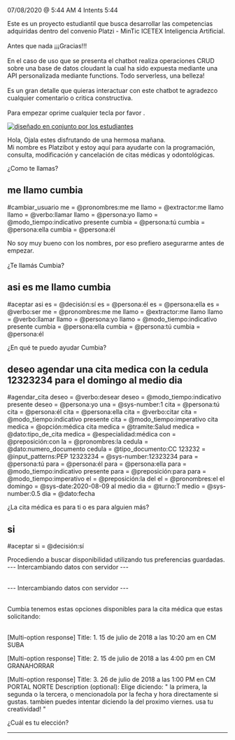 


07/08/2020 @
5:44
AM
4
Intents
5:44
 
Este es un proyecto estudiantil que busca desarrollar las competencias adquiridas dentro del convenio Platzi - MinTic ICETEX Inteligencia Artificial. </br> </br> Antes que nada ¡¡¡Gracias!!! </br> </br> En el caso de uso que se presenta el chatbot realiza operaciones CRUD sobre una base de datos cloudant la cual ha sido expuesta mediante una API personalizada mediante functions. Todo serverless, una belleza!</br> </br> Es un gran detalle que quieras interactuar con este chatbot te agradezco cualquier comentario o critica constructiva. </br> </br> Para empezar oprime cualquier tecla por favor
.
 
<a href="https://imgur.com/fMUI13D"><img src="https://i.imgur.com/fMUI13Dt.jpg" title="diseñado en conjunto por los estudiantes" /></a>
 
<div class="msgj">Hola, Ojala estes disfrutando de una hermosa mañana.</div>
 
<div class="msgj">Mi nombre es Platzibot y estoy aquí para ayudarte con la programación, consulta, modificación y cancelación de citas médicas y odontológicas.</div>
 
¿Como te llamas?
## me llamo cumbia
#cambiar_usuario
me = @pronombres:me
me llamo = @extractor:me llamo
llamo = @verbo:llamar
llamo = @persona:yo
llamo = @modo_tiempo:indicativo presente
cumbia = @persona:tú
cumbia = @persona:ella
cumbia = @persona:él
 
No soy muy bueno con los nombres, por eso prefiero asegurarme antes de empezar. </br></br>¿Te llamás Cumbia?
## asi es me llamo cumbia
#aceptar
asi es = @decisión:sí
es = @persona:él
es = @persona:ella
es = @verbo:ser
me = @pronombres:me
me llamo = @extractor:me llamo
llamo = @verbo:llamar
llamo = @persona:yo
llamo = @modo_tiempo:indicativo presente
cumbia = @persona:ella
cumbia = @persona:tú
cumbia = @persona:él
 
¿En qué te puedo ayudar Cumbia?
## deseo agendar una cita medica con la cedula 12323234 para el domingo al medio dia
#agendar_cita
deseo = @verbo:desear
deseo = @modo_tiempo:indicativo presente
deseo = @persona:yo
una = @sys-number:1
cita = @persona:tú
cita = @persona:él
cita = @persona:ella
cita = @verbo:citar
cita = @modo_tiempo:indicativo presente
cita = @modo_tiempo:imperativo
cita medica = @opción:médica
cita medica = @tramite:Salud
medica = @dato:tipo_de_cita
medica = @especialidad:médica
con = @preposición:con
la = @pronombres:la
cedula = @dato:numero_documento
cedula = @tipo_documento:CC
123232 = @input_patterns:PEP
12323234 = @sys-number:12323234
para = @persona:tú
para = @persona:él
para = @persona:ella
para = @modo_tiempo:indicativo presente
para = @preposición:para
para = @modo_tiempo:imperativo
el = @preposición:la del
el = @pronombres:el
el domingo = @sys-date:2020-08-09
al medio dia = @turno:T
medio = @sys-number:0.5
dia = @dato:fecha
 
¿La cita médica es para ti o es para alguien más?
## si
#aceptar
si = @decisión:sí
 
Procediendo a buscar disponibilidad utilizando tus preferencias guardadas. --- Intercambiando datos con servidor --- </br></br>
 
--- Intercambiando datos con servidor --- </br></br>
 
Cumbia tenemos estas opciones disponibles para la cita médica que estas solicitando:</br></br>
 
[Multi-option response]
Title: 1. 15 de julio de 2018 a las 10:20 am en CM SUBA

 
[Multi-option response]
Title: 2. 15 de julio de 2018 a las 4:00 pm en CM GRANAHORRAR

 
[Multi-option response]
Title: 3. 26 de julio de 2018 a las 1:00 PM en CM PORTAL NORTE
Description (optional): Elige diciendo: " la primera, la segunda o la tercera, o mencionadola por la fecha y hora directamente si gustas. tambien puedes intentar diciendo la del proximo viernes. usa tu creatividad! "

 
¿Cuál es tu elección?


---
